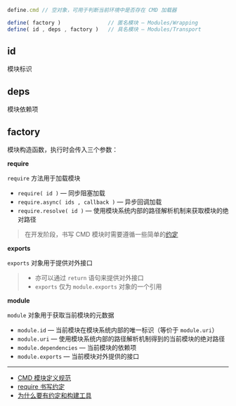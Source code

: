 ```js
define.cmd // 空对象，可用于判断当前环境中是否存在 CMD 加载器

define( factory )               // 匿名模块 — Modules/Wrapping
define( id , deps , factory )   // 具名模块 — Modules/Transport
```

## id

模块标识

## deps

模块依赖项

## factory

模块构造函数，执行时会传入三个参数：

__require__

`require` 方法用于加载模块

- `require( id )` — 同步阻塞加载
- `require.async( ids , callback )` — 异步回调加载
- `require.resolve( id )` — 使用模块系统内部的路径解析机制来获取模块的绝对路径

> 在开发阶段，书写 CMD 模块时需要遵循一些简单的[约定](https://github.com/seajs/seajs/issues/259)

__exports__

`exports` 对象用于提供对外接口

> - 亦可以通过 `return` 语句来提供对外接口
> - `exports` 仅为 `module.exports` 对象的一个引用

__module__

`module` 对象用于获取当前模块的元数据

- `module.id` — 当前模块在模块系统内部的唯一标识（等价于 `module.uri`）
- `module.uri` — 使用模块系统内部的路径解析机制得到的当前模块的绝对路径
- `module.dependencies` — 当前模块的依赖项
- `module.exports` — 当前模块对外提供的接口

---

- [CMD 模块定义规范](https://github.com/seajs/seajs/issues/242)
- [require 书写约定](https://github.com/seajs/seajs/issues/259)
- [为什么要有约定和构建工具](https://github.com/seajs/seajs/issues/426)
